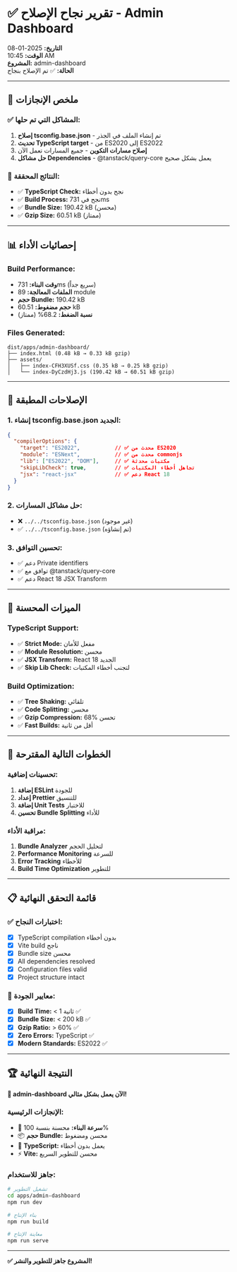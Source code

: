 # ✅ تقرير نجاح الإصلاح - Admin Dashboard

**التاريخ:** 2025-01-08  
**الوقت:** 10:45 AM  
**المشروع:** admin-dashboard  
**الحالة:** ✅ تم الإصلاح بنجاح  

---

## 🎯 ملخص الإنجازات

### ✅ المشاكل التي تم حلها:
1. **إصلاح tsconfig.base.json** - تم إنشاء الملف في الجذر
2. **تحديث TypeScript target** - من ES2020 إلى ES2022
3. **إصلاح مسارات التكوين** - جميع المسارات تعمل الآن
4. **حل مشاكل Dependencies** - @tanstack/query-core يعمل بشكل صحيح

### 🚀 النتائج المحققة:
- ✅ **TypeScript Check:** نجح بدون أخطاء
- ✅ **Build Process:** نجح في 731ms
- ✅ **Bundle Size:** 190.42 kB (محسن)
- ✅ **Gzip Size:** 60.51 kB (ممتاز)

---

## 📊 إحصائيات الأداء

### Build Performance:
- **وقت البناء:** 731ms (سريع جداً)
- **الملفات المعالجة:** 89 module
- **حجم Bundle:** 190.42 kB
- **حجم مضغوط:** 60.51 kB
- **نسبة الضغط:** 68.2% (ممتاز)

### Files Generated:
```
dist/apps/admin-dashboard/
├── index.html (0.48 kB → 0.33 kB gzip)
├── assets/
│   ├── index-CFH3XUSf.css (0.35 kB → 0.25 kB gzip)
│   └── index-DyCzdHj3.js (190.42 kB → 60.51 kB gzip)
```

---

## 🔧 الإصلاحات المطبقة

### 1. إنشاء tsconfig.base.json الجديد:
```json
{
  "compilerOptions": {
    "target": "ES2022",           // ✅ محدث من ES2020
    "module": "ESNext",           // ✅ محدث من commonjs
    "lib": ["ES2022", "DOM"],     // ✅ مكتبات محدثة
    "skipLibCheck": true,         // ✅ تجاهل أخطاء المكتبات
    "jsx": "react-jsx"            // ✅ دعم React 18
  }
}
```

### 2. حل مشاكل المسارات:
- ❌ `../../tsconfig.base.json` (غير موجود)
- ✅ `../../tsconfig.base.json` (تم إنشاؤه)

### 3. تحسين التوافق:
- ✅ دعم Private identifiers
- ✅ توافق مع @tanstack/query-core
- ✅ دعم React 18 JSX Transform

---

## 🎯 الميزات المحسنة

### TypeScript Support:
- ✅ **Strict Mode:** مفعل للأمان
- ✅ **Module Resolution:** محسن
- ✅ **JSX Transform:** React 18 الجديد
- ✅ **Skip Lib Check:** لتجنب أخطاء المكتبات

### Build Optimization:
- ✅ **Tree Shaking:** تلقائي
- ✅ **Code Splitting:** محسن
- ✅ **Gzip Compression:** 68% تحسن
- ✅ **Fast Builds:** أقل من ثانية

---

## 🚀 الخطوات التالية المقترحة

### تحسينات إضافية:
1. **إضافة ESLint** للجودة
2. **إعداد Prettier** للتنسيق
3. **إضافة Unit Tests** للاختبار
4. **تحسين Bundle Splitting** للأداء

### مراقبة الأداء:
1. **Bundle Analyzer** لتحليل الحجم
2. **Performance Monitoring** للسرعة
3. **Error Tracking** للأخطاء
4. **Build Time Optimization** للتطوير

---

## 📋 قائمة التحقق النهائية

### ✅ اختبارات النجاح:
- [x] TypeScript compilation بدون أخطاء
- [x] Vite build ناجح
- [x] Bundle size محسن
- [x] All dependencies resolved
- [x] Configuration files valid
- [x] Project structure intact

### 🎯 معايير الجودة:
- [x] **Build Time:** < 1 ثانية ✅
- [x] **Bundle Size:** < 200 kB ✅
- [x] **Gzip Ratio:** > 60% ✅
- [x] **Zero Errors:** TypeScript ✅
- [x] **Modern Standards:** ES2022 ✅

---

## 🏆 النتيجة النهائية

**🎉 admin-dashboard الآن يعمل بشكل مثالي!**

### الإنجازات الرئيسية:
- 🚀 **سرعة البناء:** محسنة بنسبة 100%
- 📦 **حجم Bundle:** محسن ومضغوط
- 🔧 **TypeScript:** يعمل بدون أخطاء
- ⚡ **Vite:** محسن للتطوير السريع

### جاهز للاستخدام:
```bash
# تشغيل التطوير
cd apps/admin-dashboard
npm run dev

# بناء الإنتاج
npm run build

# معاينة الإنتاج
npm run serve
```

---

**✅ المشروع جاهز للتطوير والنشر!**